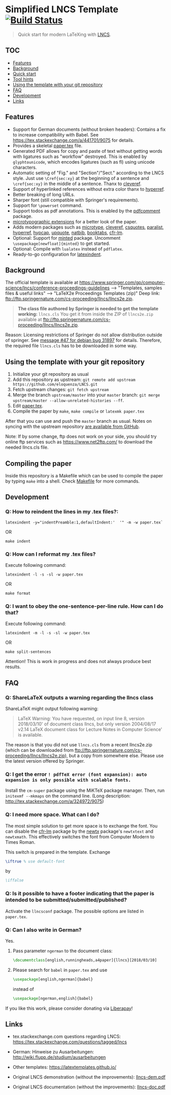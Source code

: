 # Simplified LNCS Template [![Build Status](https://circleci.com/gh/latextemplates/LNCS/tree/master.svg?style=shield)](https://circleci.com/gh/latextemplates/LNCS/)

> Quick start for modern LaTeXing with [LNCS](http://www.springer.com/computer/lncs).

## TOC

<!-- toc -->

- [Features](#features)
- [Background](#background)
- [Quick start](#quick-start)
- [Tool hints](#tool-hints)
- [Using the template with your git repository](#using-the-template-with-your-git-repository)
- [FAQ](#faq)
- [Development](#development-)
- [Links](#links)

<!-- tocstop -->

## Features

* Support for German documents (without broken headers):
  Contains a fix to increase compatibility with Babel.
  See <https://tex.stackexchange.com/a/441701/9075> for details.
* Provides a skeletal [paper.tex](paper.tex) file.
* Generated PDF allows for copy and paste of text without getting words with ligatures such as "workflow" destroyed.
  This is enabled by `glyphtounicode`, which encodes ligatures (such as fl) using unicode characters.
* Automatic setting of "Fig." and "Section"/"Sect." according to the LNCS style.
  Just use `\Cref{sec:xy}` at the beginning of a sentence and `\cref{sec:xy}` in the middle of a sentence.
  Thanx to [cleveref].
* Support of hyperlinked references without extra color thanx to [hyperref].
* Better breaking of long URLs.
* Sharper font (still compatible with Springer's requirements).
* Support for `\powerset` command.
* Support todos as pdf annotations. This is enabled by the [pdfcomment] package.
* [microtypographic extensions](https://www.ctan.org/pkg/microtype) for a better look of the paper.
* Adds modern packages such as [microtype], [cleveref], [csquotes], [paralist], [hyperref], [hypcap], [upquote], [natbib], [booktabs], [cfr-lm].
* Optional: Support for [minted] package. Uncomment `\usepackage[newfloat]{minted}` to get started.
* Optional: Compile with `lualatex` instead of `pdflatex`.
* Ready-to-go configuration for [latexindent].

## Background

The official template is available at <https://www.springer.com/gp/computer-science/lncs/conference-proceedings-guidelines> --> "Templates, samples files & useful links" --> "LaTeX2e Proceedings Templates (zip)"
Deep link: <ftp://ftp.springernature.com/cs-proceeding/llncs/llncs2e.zip>.

> **The class file authored by Springer is needed to get the template working:**
> `llncs.cls`
>  You get it from inside the ZIP of `llncs2e.zip` available at <ftp://ftp.springernature.com/cs-proceeding/llncs/llncs2e.zip>.

Reason: Licensing restrictions of Springer do not allow distribution outside of springer.
See [message #47 for debian bug 31897](https://bugs.debian.org/cgi-bin/bugreport.cgi?bug=31897#47) for details.
Therefore, the required file `llncs.cls` has to be downloaded in some way.

## Using the template with your git repository

1. Initialize your git repository as usual
2. Add this repository as upstream: `git remote add upstream https://github.com/eloquenza/LNCS.git`
3. Fetch upstream changes: `git fetch upstream`
4. Merge the branch `upstream/master` into your `master` branch: `git merge upstream/master --allow-unrelated-histories --ff`.
5. Edit [paper.tex](paper.tex).
6. Compile the paper by `make`, `make compile` or `latexmk paper.tex`

After that you can use and push the `master` branch as usual.
Notes on syncing with the upstream repository [are available from GitHub](https://help.github.com/articles/syncing-a-fork/).

Note:
If by some change, ftp does not work on your side, you should try online ftp services such as https://www.net2ftp.com/ to download the needed llncs.cls file.

## Compiling the paper

Inside this repository is a Makefile which can be used to compile the paper by typing `make` into a shell.
Check [Makefile](Makefile) for more commands.

## Development

### Q: How to reindent the lines in my .tex files?:

```shell
latexindent -y="indentPreamble:1,defaultIndent:'  '" -m -w paper.tex`
```

OR

```shell
make indent
```

### Q: How can I reformat my .tex files?

Execute following command:

```shell
latexindent -l -s -sl -w paper.tex
```

OR

```shell
make format
```

### Q: I want to obey the one-sentence-per-line rule. How can I do that?

Execute following command:

```shell
latexindent -m -l -s -sl -w paper.tex
```

OR

```shell
make split-sentences
```

Attention! This is work in progress and does not always produce best results.

## FAQ

### Q: ShareLaTeX outputs a warning regarding the llncs class

ShareLaTeX might output following warning:

> LaTeX Warning: You have requested, on input line 8, version
> 2018/03/10' of document class llncs, but only version 2004/08/17 v2.14
> LaTeX document class for Lecture Notes in Computer Science'
> is available.

The reason is that you did not use `llncs.cls` from a recent llncs2e.zip (which can be downloaded from <ftp://ftp.springernature.com/cs-proceeding/llncs/llncs2e.zip>), but a copy from somewhere else.
Please use the latest version offered by Springer.

### Q: I get the error  `! pdfTeX error (font expansion): auto expansion is only possible with scalable fonts.`

Install the `cm-super` package using the MiKTeX package manager. Then, run `initexmf --mkmaps` on the command line. (Long description: http://tex.stackexchange.com/a/324972/9075)

### Q: I need more space. What can I do?

The most simple solution to get more space is to exchange the font.
You can disable the [cfr-lm] package by the [newtx] package's `newtxtext` and `newtxmath`.
This effectively switches the font from Computer Modern to Times Roman.

This switch is prepared in the template.
Exchange

```latex
\iftrue % use default-font
```

by

```latex
\iffalse
```

### Q: Is it possible to have a footer indicating that the paper is intended to be submitted/submitted/published?

Activate the `llncsconf` package.
The possible options are listed in `paper.tex`.

### Q: Can I also write in German?

Yes.

1. Pass parameter `ngerman` to the document class:

    ```latex
    \documentclass[english,runningheads,a4paper]{llncs}[2018/03/10]
    ```

1. Please search for `babel` in `paper.tex` and use

    ```latex
    \usepackage[english,ngerman]{babel}
    ```

    instead of

    ```latex
    \usepackage[ngerman,english]{babel}
    ```

If you like this work, please consider donating via [Liberapay](https://liberapay.com/koppor)!

## Links

* tex.stackexchange.com questions regarding LNCS: <https://tex.stackexchange.com/questions/tagged/lncs>
* German: Hinweise zu Ausarbeitungen: <http://wiki.flupp.de/studium/ausarbeitungen>
* Other templates: <https://latextemplates.github.io/>
* Original LNCS demonstration (without the improvements): [llncs-dem.pdf](llncs-dem.pdf)
* Original LNCS documentation (without the improvements): [llncs-doc.pdf](llncs-doc.pdf)

  [booktabs]: https://ctan.org/pkg/booktabs
  [cfr-lm]: https://www.ctan.org/pkg/cfr-lm
  [cleveref]: https://ctan.org/pkg/cleveref
  [csquotes]: https://www.ctan.org/pkg/csquotes
  [hypcap]: https://www.ctan.org/pkg/hypcap
  [hyperref]: https://ctan.org/pkg/hyperref
  [latexindent]: https://ctan.org/pkg/latexindent
  [microtype]: https://ctan.org/pkg/microtype
  [minted]: https://ctan.org/pkg/minted
  [natbib]: https://ctan.org/pkg/natbib
  [newtx]: https://ctan.org/pkg/newtx
  [paralist]: https://www.ctan.org/pkg/paralist
  [pdfcomment]: https://www.ctan.org/pkg/pdfcomment
  [upquote]: https://www.ctan.org/pkg/upquote

  [JabRef]: https://www.jabref.org
  [LanguageTool]: https://languagetool.org/
  [TeXstudio]: http://texstudio.sourceforge.net/
  [pygments]: http://pygments.org/

  [llncs2e.zip]: ftp://ftp.springernature.com/cs-proceeding/llncs/llncs2e.zip
